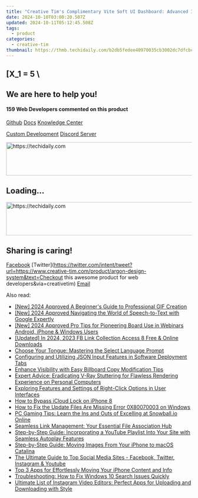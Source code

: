 ```yaml
---
title: "Creative Tim's Complimentary Vite Soft UI Dashboard: Advanced Integration with VueJS # Section 1: Problem - The Theme Question (Urban Planning Scale Representation)"
date: 2024-10-10T03:00:20.507Z
updated: 2024-10-11T05:12:45.508Z
tags:
  - product
categories:
  - creative-tim
thumbnail: https://thmb.techidaily.com/b2db5fedee40970035cb3002dc7dfcbc1c0c6f7d7b80bea9905bc131bc260d6b.jpg
---
```


## \[X_1 = 5 \

## We are here to help you!

#### 159 Web Developers commented on this product

[Github](https://github.com/creativetimofficial/argon-design-system) [Docs](https://tools.techidaily.com/creative-tim/products/) [Knowledge Center](https://tools.techidaily.com/creative-tim/products/) 

[Custom Development](https://tools.techidaily.com/creative-tim/products/) [Discord Server](https://discord.com/invite/FhCJCaHdQa) 

<!-- affiliate ads begin -->
<a href="https://bluettieu.pxf.io/c/5597632/2141676/17091" target="_top" id="2141676">
  <img src="//a.impactradius-go.com/display-ad/17091-2141676" border="0" alt="https://techidaily.com" width="728" height="90"/>
</a>
<img height="0" width="0" src="https://bluettieu.pxf.io/i/5597632/2141676/17091" style="position:absolute;visibility:hidden;" border="0" />
<!-- affiliate ads end -->

## Loading...

<!-- affiliate ads begin -->
<a href="https://aligracehair.sjv.io/c/5597632/2047411/19272" target="_top" id="2047411">
  <img src="//a.impactradius-go.com/display-ad/19272-2047411" border="0" alt="https://techidaily.com" width="728" height="90"/>
</a>
<img height="0" width="0" src="https://aligracehair.sjv.io/i/5597632/2047411/19272" style="position:absolute;visibility:hidden;" border="0" />
<!-- affiliate ads end -->

## Sharing is caring!

[Facebook](https://www.facebook.com/sharer/sharer.php?u=https://www.creative-tim.com/product/argon-design-system?src=sdkpreparse) [Twitter](https://twitter.com/intent/tweet?url=https://www.creative-tim.com/product/argon-design-system&text=Checkout this awesome product for web developers&via=creativetim) [Email](https://tools.techidaily.com/creative-tim/products/)

<ins class="adsbygoogle"
     style="display:block"
     data-ad-format="autorelaxed"
     data-ad-client="ca-pub-7571918770474297"
     data-ad-slot="1223367746"></ins>

<ins class="adsbygoogle"
     style="display:block"
     data-ad-client="ca-pub-7571918770474297"
     data-ad-slot="8358498916"
     data-ad-format="auto"
     data-full-width-responsive="true"></ins>

<span class="atpl-alsoreadstyle">Also read:</span>
<div><ul>
<li><a href="https://fox-helps.techidaily.com/new-2024-approved-a-beginners-guide-to-professional-gif-creation/"><u>[New] 2024 Approved A Beginner's Guide to Professional GIF Creation</u></a></li>
<li><a href="https://desktop-recording.techidaily.com/new-2024-approved-navigating-the-world-of-speech-to-text-with-google-expertly/"><u>[New] 2024 Approved Navigating the World of Speech-to-Text with Google Expertly</u></a></li>
<li><a href="https://desktop-recording.techidaily.com/new-2024-approved-pro-tips-for-pioneering-board-use-in-webinars-android-iphone-and-windows-users/"><u>[New] 2024 Approved Pro Tips for Pioneering Board Use in Webinars Android, iPhone & Windows Users</u></a></li>
<li><a href="https://facebook-video-content.techidaily.com/updated-in-2024-2023-fb-link-collection-access-8-free-and-online-downloads/"><u>[Updated] In 2024, 2023 FB Link Collection Access 8 Free & Online Downloads</u></a></li>
<li><a href="https://fox-web3.techidaily.com/choose-your-tongue-mastering-the-select-language-prompt/"><u>Choose Your Tongue: Mastering the Select Language Prompt</u></a></li>
<li><a href="https://fox-web3.techidaily.com/configuring-and-utilizing-json-input-features-in-software-deployment-tabs/"><u>Configuring and Utilizing JSON Input Features in Software Deployment Tabs</u></a></li>
<li><a href="https://fox-web3.techidaily.com/enhance-visibility-with-easy-billboard-copy-modification-tips/"><u>Enhance Visibility with Easy Billboard Copy Modification Tips</u></a></li>
<li><a href="https://program-issues.techidaily.com/expert-advice-eradicating-v-ray-stuttering-for-flawless-rendering-experience-on-personal-computers/"><u>Expert Advice: Eradicating V-Ray Stuttering for Flawless Rendering Experience on Personal Computers</u></a></li>
<li><a href="https://fox-web3.techidaily.com/exploring-features-and-settings-of-right-click-options-in-user-interfaces/"><u>Exploring Features and Settings of Right-Click Options in User Interfaces</u></a></li>
<li><a href="https://activate-lock.techidaily.com/how-to-bypass-icloud-lock-on-iphone-8-by-drfone-ios/"><u>How to Bypass iCloud Lock on iPhone 8</u></a></li>
<li><a href="https://win11-tips.techidaily.com/how-to-fix-the-update-files-are-missing-error-0x80070003-on-windows/"><u>How to Fix the Update Files Are Missing Error 0X80070003 on Windows</u></a></li>
<li><a href="https://fox-web3.techidaily.com/pc-gaming-tips-learn-the-ins-and-outs-of-excelling-at-snowballio-online/"><u>PC Gaming Tips: Learn the Ins and Outs of Excelling at Snowball.io Online</u></a></li>
<li><a href="https://fox-web3.techidaily.com/seamless-link-management-your-essential-file-association-hub/"><u>Seamless Link Management: Your Essential File Association Hub</u></a></li>
<li><a href="https://fox-web3.techidaily.com/step-by-step-guide-incorporating-a-youtube-playlist-into-your-site-with-seamless-autoplay-features/"><u>Step-by-Step Guide: Incorporating a YouTube Playlist Into Your Site with Seamless Autoplay Features</u></a></li>
<li><a href="https://fox-web3.techidaily.com/step-by-step-guide-moving-images-from-your-iphone-to-macos-catalina/"><u>Step-by-Step Guide: Moving Images From Your iPhone to macOS Catalina</u></a></li>
<li><a href="https://win-forum.techidaily.com/the-ultimate-guide-to-top-social-media-sites-facebook-twitter-instagram-and-youtube/"><u>The Ultimate Guide to Top Social Media Sites - Facebook, Twitter, Instagram & Youtube</u></a></li>
<li><a href="https://fox-web3.techidaily.com/top-3-apps-for-effortlessly-moving-your-iphone-content-and-info/"><u>Top 3 Apps for Effortlessly Moving Your iPhone Content and Info</u></a></li>
<li><a href="https://techtrends.techidaily.com/troubleshooting-how-to-fix-windows-10-search-issues-quickly/"><u>Troubleshooting: How to Fix Windows 10 Search Issues Quickly</u></a></li>
<li><a href="https://some-approaches.techidaily.com/ultimate-list-of-instagram-video-editors-perfect-apps-for-uploading-and-downloading-with-style/"><u>Ultimate List of Instagram Video Editors: Perfect Apps for Uploading and Downloading with Style</u></a></li>
</ul></div>

